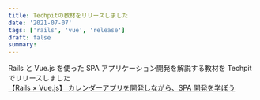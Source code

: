 ```yaml
---
title: Techpitの教材をリリースしました
date: '2021-07-07'
tags: ['rails', 'vue', 'release']
draft: false
summary:
---
```


Rails と Vue.js を使った SPA アプリケーション開発を解説する教材を Techpit でリリースしました<br/>
[【Rails × Vue.js】 カレンダーアプリを開発しながら、SPA 開発を学ぼう](https://www.techpit.jp/courses/173)
